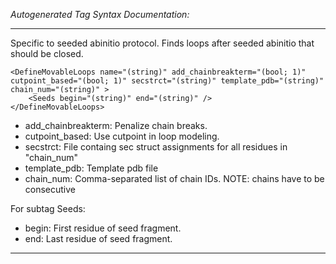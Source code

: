 _Autogenerated Tag Syntax Documentation:_

---
Specific to seeded abinitio protocol. Finds loops after seeded abinitio that should be closed.

```
<DefineMovableLoops name="(string)" add_chainbreakterm="(bool; 1)" cutpoint_based="(bool; 1)" secstrct="(string)" template_pdb="(string)" chain_num="(string)" >
    <Seeds begin="(string)" end="(string)" />
</DefineMovableLoops>
```

-   add_chainbreakterm: Penalize chain breaks.
-   cutpoint_based: Use cutpoint in loop modeling.
-   secstrct: File containg sec struct assignments for all residues in "chain_num"
-   template_pdb: Template pdb file
-   chain_num: Comma-separated list of chain IDs. NOTE: chains have to be consecutive


For subtag Seeds: 

-   begin: First residue of seed fragment.
-   end: Last residue of seed fragment.

---
